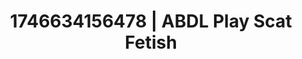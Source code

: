 ---
categories:
- AI-generated
- Naughty expression
- Inclusive desire
- Cosplay
- Artistic nudes
- ASMR
- After dark play
- AI girlfriend fantasy
image: /assets/images/1746634156478.jpg
layout: post
seo:
  description: Featured content with high-quality ABDL Play, Scat Fetish. HD images
    available.
  keywords: ABDL Play, Scat Fetish
  og_image: /assets/images/1746634156478.jpg
  schema_type: VisualArtwork
tags:
- ABDL Play
- Scat Fetish
- '#1746634156478'
title: 1746634156478 | ABDL Play Scat Fetish
---